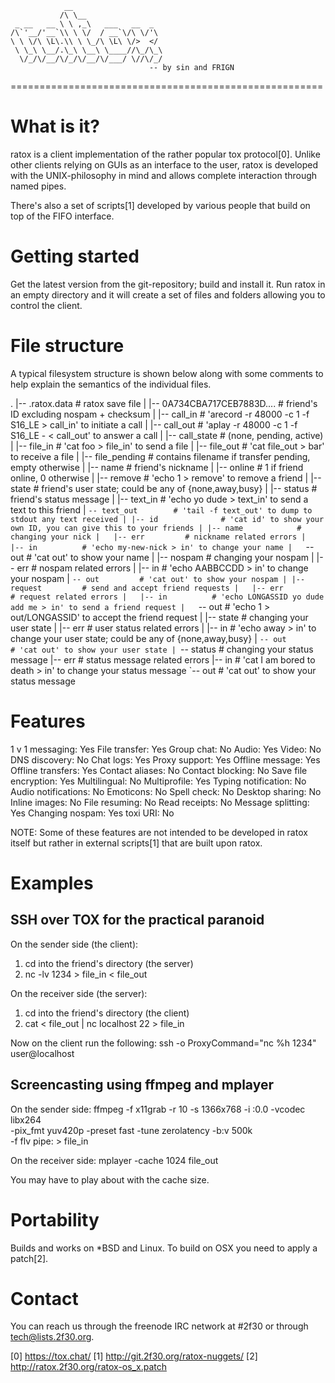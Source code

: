 	            __                    
	           /\ \__                 
	 _ __   __ \ \ ,_\   ___   __  _  
	/\`'__/'__`\\ \ \/  / __`\/\ \/'\ 
	\ \ \/\ \L\.\\ \ \_/\ \L\ \/>  </ 
	 \ \_\ \__/.\_\ \__\ \____//\_/\_\
	  \/_/\/__/\/_/\/__/\/___/ \//\/_/
                                   -- by sin and FRIGN
======================================================


What is it?
===========

ratox is a client implementation of the rather popular tox protocol[0].
Unlike other clients relying on GUIs as an interface to the user, ratox is
developed with the UNIX-philosophy in mind and allows complete
interaction through named pipes.

There's also a set of scripts[1] developed by various people that build on
top of the FIFO interface.


Getting started
===============

Get the latest version from the git-repository; build and install it.
Run ratox in an empty directory and it will create a set of files and
folders allowing you to control the client.


File structure
==============

A typical filesystem structure is shown below along with some comments
to help explain the semantics of the individual files.

.
|-- .ratox.data			# ratox save file
|
|-- 0A734CBA717CEB7883D....	# friend's ID excluding nospam + checksum
|   |-- call_in			# 'arecord -r 48000 -c 1 -f S16_LE > call_in' to initiate a call
|   |-- call_out		# 'aplay -r 48000 -c 1 -f S16_LE - < call_out' to answer a call
|   |-- call_state		# (none, pending, active)
|   |-- file_in			# 'cat foo > file_in' to send a file
|   |-- file_out		# 'cat file_out > bar' to receive a file
|   |-- file_pending		# contains filename if transfer pending, empty otherwise
|   |-- name			# friend's nickname
|   |-- online			# 1 if friend online, 0 otherwise
|   |-- remove			# 'echo 1 > remove' to remove a friend
|   |-- state			# friend's user state; could be any of {none,away,busy}
|   |-- status			# friend's status message
|   |-- text_in			# 'echo yo dude > text_in' to send a text to this friend
|   `-- text_out		# 'tail -f text_out' to dump to stdout any text received
|
|-- id				# 'cat id' to show your own ID, you can give this to your friends
|
|-- name			# changing your nick
|   |-- err			# nickname related errors
|   |-- in			# 'echo my-new-nick > in' to change your name
|   `-- out			# 'cat out' to show your name
|
|-- nospam			# changing your nospam
|   |-- err			# nospam related errors
|   |-- in			# 'echo AABBCCDD > in' to change your nospam
|   `-- out			# 'cat out' to show your nospam
|
|-- request			# send and accept friend requests
|   |-- err			# request related errors
|   |-- in			# 'echo LONGASSID yo dude add me > in' to send a friend request
|   `-- out			# 'echo 1 > out/LONGASSID' to accept the friend request
|
|-- state			# changing your user state
|   |-- err			# user status related errors
|   |-- in			# 'echo away > in' to change your user state; could be any of {none,away,busy}
|   `-- out			# 'cat out' to show your user state
|
`-- status			# changing your status message
    |-- err			# status message related errors
    |-- in			# 'cat I am bored to death > in' to change your status message
    `-- out			# 'cat out' to show your status message


Features
========

1 v 1 messaging: Yes
File transfer: Yes
Group chat: No
Audio: Yes
Video: No
DNS discovery: No
Chat logs: Yes
Proxy support: Yes
Offline message: Yes
Offline transfers: Yes
Contact aliases: No
Contact blocking: No
Save file encryption: Yes
Multilingual: No
Multiprofile: Yes
Typing notification: No
Audio notifications: No
Emoticons: No
Spell check: No
Desktop sharing: No
Inline images: No
File resuming: No
Read receipts: No
Message splitting: Yes
Changing nospam: Yes
toxi URI: No

NOTE: Some of these features are not intended to be developed
in ratox itself but rather in external scripts[1] that are built upon
ratox.


Examples
========

SSH over TOX for the practical paranoid
---------------------------------------

On the sender side (the client):
1) cd into the friend's directory (the server)
2) nc -lv 1234 > file_in < file_out

On the receiver side (the server):
1) cd into the friend's directory (the client)
2) cat < file_out | nc localhost 22 > file_in

Now on the client run the following:
ssh -o ProxyCommand="nc %h 1234" user@localhost

Screencasting using ffmpeg and mplayer
--------------------------------------

On the sender side:
ffmpeg -f x11grab -r 10 -s 1366x768 -i :0.0 -vcodec libx264 \
	-pix_fmt yuv420p -preset fast -tune zerolatency -b:v 500k \
	-f flv pipe: > file_in

On the receiver side:
mplayer -cache 1024 file_out

You may have to play about with the cache size.


Portability
===========

Builds and works on *BSD and Linux.  To build on OSX you need
to apply a patch[2].


Contact
=======

You can reach us through the freenode IRC network at #2f30 or
through tech@lists.2f30.org.

[0] https://tox.chat/
[1] http://git.2f30.org/ratox-nuggets/
[2] http://ratox.2f30.org/ratox-os_x.patch
